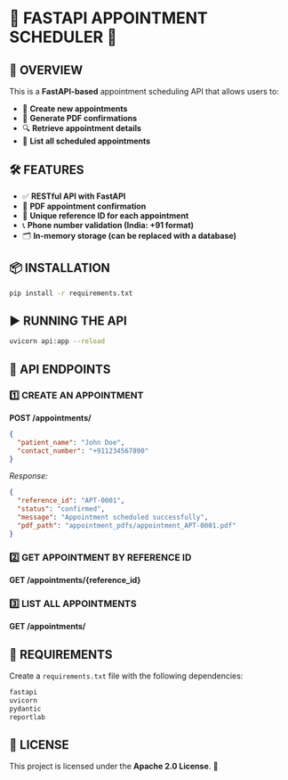 # 🏥 **FASTAPI APPOINTMENT SCHEDULER 📄**

## 🚀 **OVERVIEW**

This is a **FastAPI-based** appointment scheduling API that allows users to:

- 📌 **Create new appointments**
- 📄 **Generate PDF confirmations**
- 🔍 **Retrieve appointment details**
- 📜 **List all scheduled appointments**

## 🛠 **FEATURES**

- ✅ **RESTful API with FastAPI**
- 📂 **PDF appointment confirmation**
- 🔢 **Unique reference ID for each appointment**
- 📞 **Phone number validation (India: +91 format)**
- 🗂 **In-memory storage (can be replaced with a database)**

## 📦 **INSTALLATION**

```sh
pip install -r requirements.txt
```

## ▶️ **RUNNING THE API**

```sh
uvicorn api:app --reload
```

## 🔗 **API ENDPOINTS**

### 1️⃣ **CREATE AN APPOINTMENT**

**POST /appointments/**

```json
{
  "patient_name": "John Doe",
  "contact_number": "+911234567890"
}
```

*Response:*

```json
{
  "reference_id": "APT-0001",
  "status": "confirmed",
  "message": "Appointment scheduled successfully",
  "pdf_path": "appointment_pdfs/appointment_APT-0001.pdf"
}
```

### 2️⃣ **GET APPOINTMENT BY REFERENCE ID**

**GET /appointments/{reference_id}**

### 3️⃣ **LIST ALL APPOINTMENTS**

**GET /appointments/**

## 📜 **REQUIREMENTS**

Create a `requirements.txt` file with the following dependencies:

```txt
fastapi
uvicorn
pydantic
reportlab
```

## 🏁 **LICENSE**

This project is licensed under the **Apache 2.0 License**. 🚀
